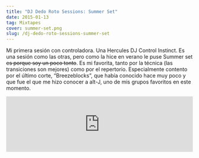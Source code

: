 ```yaml
---
title: "DJ Dedo Roto Sessions: Summer Set"
date: 2015-01-13
tag: Mixtapes
cover: summer-set.png
slug: /dj-dedo-roto-sessions-summer-set
---
```


Mi primera sesión con controladora. Una Hercules DJ Control Instinct. Es una sesión como las otras, pero como la hice en verano le puse Summer set ~~es porque soy un poco tonto~~. Es mi favorita, tanto por la técnica (las transiciones son mejores) como por el repertorio. Especialmente contento por el último corte, “Breezeblocks”, que había conocido hace muy poco y que fue el que me hizo conocer a alt-J, uno de mis grupos favoritos en este momento.

<iframe width="100%" src="https://www.mixcloud.com/widget/iframe/?hide_cover=1&hide_artwork=1&feed=%2Fdjdedoroto%2Fsummer-set-dj-dedo-roto%2F" frameborder="0" ></iframe>
